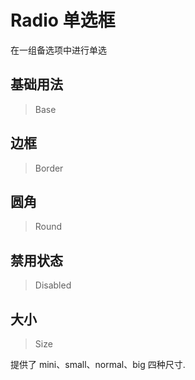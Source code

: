 <!-- @api: OtRadio.vue/OtRadioAPI.md -->

# Radio 单选框

在一组备选项中进行单选

## 基础用法

> Base



## 边框

> Border



## 圆角

> Round



## 禁用状态

> Disabled



## 大小

> Size

提供了 mini、small、normal、big 四种尺寸.
